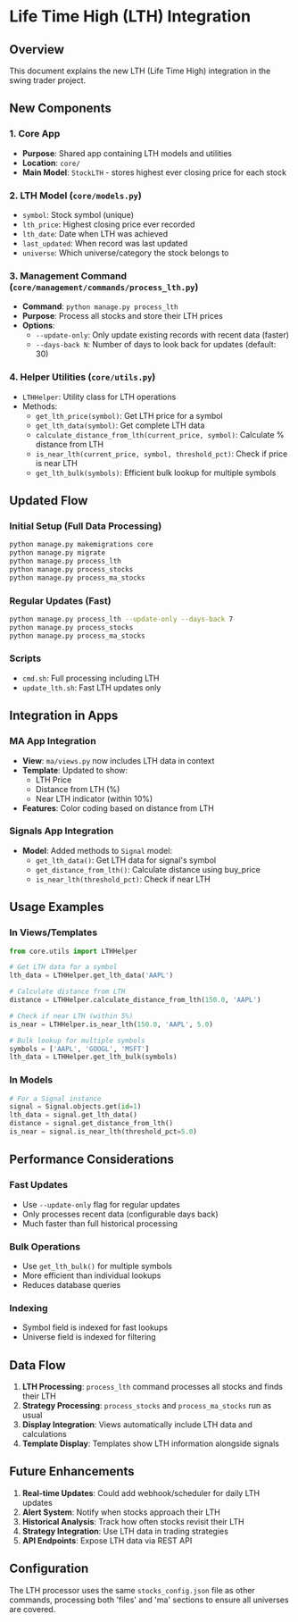 # Life Time High (LTH) Integration

## Overview

This document explains the new LTH (Life Time High) integration in the swing trader project.

## New Components

### 1. Core App

- **Purpose**: Shared app containing LTH models and utilities
- **Location**: `core/`
- **Main Model**: `StockLTH` - stores highest ever closing price for each stock

### 2. LTH Model (`core/models.py`)

- `symbol`: Stock symbol (unique)
- `lth_price`: Highest closing price ever recorded
- `lth_date`: Date when LTH was achieved
- `last_updated`: When record was last updated
- `universe`: Which universe/category the stock belongs to

### 3. Management Command (`core/management/commands/process_lth.py`)

- **Command**: `python manage.py process_lth`
- **Purpose**: Process all stocks and store their LTH prices
- **Options**:
  - `--update-only`: Only update existing records with recent data (faster)
  - `--days-back N`: Number of days to look back for updates (default: 30)

### 4. Helper Utilities (`core/utils.py`)

- `LTHHelper`: Utility class for LTH operations
- Methods:
  - `get_lth_price(symbol)`: Get LTH price for a symbol
  - `get_lth_data(symbol)`: Get complete LTH data
  - `calculate_distance_from_lth(current_price, symbol)`: Calculate % distance from LTH
  - `is_near_lth(current_price, symbol, threshold_pct)`: Check if price is near LTH
  - `get_lth_bulk(symbols)`: Efficient bulk lookup for multiple symbols

## Updated Flow

### Initial Setup (Full Data Processing)

```bash
python manage.py makemigrations core
python manage.py migrate
python manage.py process_lth
python manage.py process_stocks
python manage.py process_ma_stocks
```

### Regular Updates (Fast)

```bash
python manage.py process_lth --update-only --days-back 7
python manage.py process_stocks
python manage.py process_ma_stocks
```

### Scripts

- `cmd.sh`: Full processing including LTH
- `update_lth.sh`: Fast LTH updates only

## Integration in Apps

### MA App Integration

- **View**: `ma/views.py` now includes LTH data in context
- **Template**: Updated to show:
  - LTH Price
  - Distance from LTH (%)
  - Near LTH indicator (within 10%)
- **Features**: Color coding based on distance from LTH

### Signals App Integration

- **Model**: Added methods to `Signal` model:
  - `get_lth_data()`: Get LTH data for signal's symbol
  - `get_distance_from_lth()`: Calculate distance using buy_price
  - `is_near_lth(threshold_pct)`: Check if near LTH

## Usage Examples

### In Views/Templates

```python
from core.utils import LTHHelper

# Get LTH data for a symbol
lth_data = LTHHelper.get_lth_data('AAPL')

# Calculate distance from LTH
distance = LTHHelper.calculate_distance_from_lth(150.0, 'AAPL')

# Check if near LTH (within 5%)
is_near = LTHHelper.is_near_lth(150.0, 'AAPL', 5.0)

# Bulk lookup for multiple symbols
symbols = ['AAPL', 'GOOGL', 'MSFT']
lth_data = LTHHelper.get_lth_bulk(symbols)
```

### In Models

```python
# For a Signal instance
signal = Signal.objects.get(id=1)
lth_data = signal.get_lth_data()
distance = signal.get_distance_from_lth()
is_near = signal.is_near_lth(threshold_pct=5.0)
```

## Performance Considerations

### Fast Updates

- Use `--update-only` flag for regular updates
- Only processes recent data (configurable days back)
- Much faster than full historical processing

### Bulk Operations

- Use `get_lth_bulk()` for multiple symbols
- More efficient than individual lookups
- Reduces database queries

### Indexing

- Symbol field is indexed for fast lookups
- Universe field is indexed for filtering

## Data Flow

1. **LTH Processing**: `process_lth` command processes all stocks and finds their LTH
2. **Strategy Processing**: `process_stocks` and `process_ma_stocks` run as usual
3. **Display Integration**: Views automatically include LTH data and calculations
4. **Template Display**: Templates show LTH information alongside signals

## Future Enhancements

1. **Real-time Updates**: Could add webhook/scheduler for daily LTH updates
2. **Alert System**: Notify when stocks approach their LTH
3. **Historical Analysis**: Track how often stocks revisit their LTH
4. **Strategy Integration**: Use LTH data in trading strategies
5. **API Endpoints**: Expose LTH data via REST API

## Configuration

The LTH processor uses the same `stocks_config.json` file as other commands, processing both 'files' and 'ma' sections to ensure all universes are covered.
